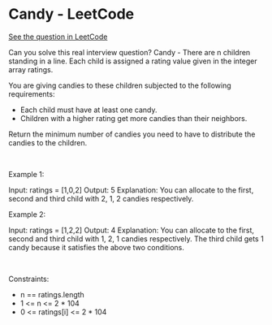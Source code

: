 # Candy - LeetCode
[See the question in LeetCode](https://leetcode.com/problems/candy/submissions/1557413433/?envType=study-plan-v2&envId=top-interview-150)

Can you solve this real interview question? Candy - There are n children standing in a line. Each child is assigned a rating value given in the integer array ratings.

You are giving candies to these children subjected to the following requirements:

 * Each child must have at least one candy.
 * Children with a higher rating get more candies than their neighbors.

Return the minimum number of candies you need to have to distribute the candies to the children.

 

Example 1:


Input: ratings = [1,0,2]
Output: 5
Explanation: You can allocate to the first, second and third child with 2, 1, 2 candies respectively.


Example 2:


Input: ratings = [1,2,2]
Output: 4
Explanation: You can allocate to the first, second and third child with 1, 2, 1 candies respectively.
The third child gets 1 candy because it satisfies the above two conditions.


 

Constraints:

 * n == ratings.length
 * 1 <= n <= 2 * 104
 * 0 <= ratings[i] <= 2 * 104
